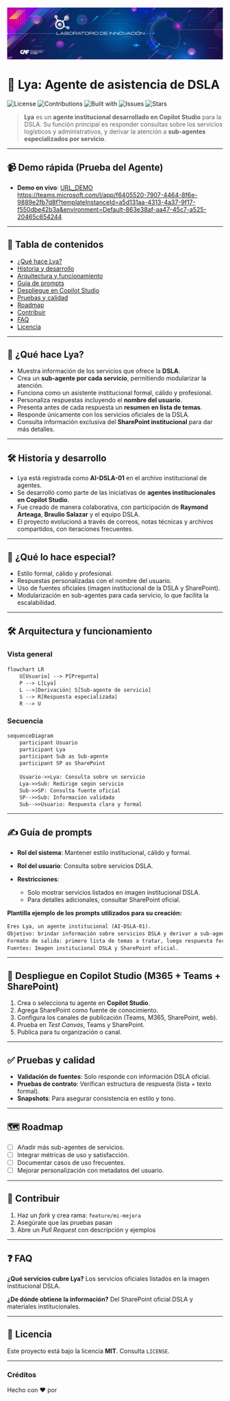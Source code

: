 <p align="center">
  <img src="./media/banner.webp" alt="Banner Laboratorio de Innovación"/>
</p>

# 🤖 Lya: Agente de asistencia de DSLA

![License](https://img.shields.io/badge/license-MIT-informational)
![Contributions](https://img.shields.io/badge/contributions-welcome-success)
![Built with](https://img.shields.io/badge/built%20with-Microsoft%20Copilot%20Studio-0078D4)
![Issues](https://img.shields.io/github/issues/OWNER/REPO)
![Stars](https://img.shields.io/github/stars/OWNER/REPO)

> **Lya** es un **agente institucional desarrollado en Copilot Studio** para la DSLA. Su función principal es responder consultas sobre los servicios logísticos y administrativos, y derivar la atención a **sub-agentes especializados por servicio**.

---

## 📹 Demo rápida (Prueba del Agente)

* **Demo en vivo**: [URL\_DEMO]()
https://teams.microsoft.com/l/app/f6405520-7907-4464-8f6e-9889e2fb7d8f?templateInstanceId=a5d131aa-4313-4a37-9f17-f550dbe42b3a&environment=Default-863e38af-aa47-45c7-a525-20465c654244
---

## 🧭 Tabla de contenidos

* [¿Qué hace Lya?](#-qué-hace-lya)
* [Historia y desarrollo](#-historia-y-desarrollo)
* [Arquitectura y funcionamiento](#-arquitectura-y-funcionamiento)
* [Guía de prompts](#-guía-de-prompts)
* [Despliegue en Copilot Studio](#-despliegue-en-copilot-studio)
* [Pruebas y calidad](#-pruebas-y-calidad)
* [Roadmap](#-roadmap)
* [Contribuir](#-contribuir)
* [FAQ](#-faq)
* [Licencia](#-licencia)

---

## 🧩 ¿Qué hace Lya?

* Muestra información de los servicios que ofrece la **DSLA**.
* Crea un **sub-agente por cada servicio**, permitiendo modularizar la atención.
* Funciona como un asistente institucional formal, cálido y profesional.
* Personaliza respuestas incluyendo el **nombre del usuario**.
* Presenta antes de cada respuesta un **resumen en lista de temas**.
* Responde únicamente con los servicios oficiales de la DSLA.
* Consulta información exclusiva del **SharePoint institucional** para dar más detalles.

---

## 🛠️ Historia y desarrollo

* Lya está registrada como **AI-DSLA-01** en el archivo institucional de agentes.
* Se desarrolló como parte de las iniciativas de **agentes institucionales en Copilot Studio**.
* Fue creado de manera colaborativa, con participación de **Raymond Arteaga**, **Braulio Salazar** y el equipo DSLA.
* El proyecto evolucionó a través de correos, notas técnicas y archivos compartidos, con iteraciones frecuentes.

---

## 🧠 ¿Qué lo hace especial?

* Estilo formal, cálido y profesional.
* Respuestas personalizadas con el nombre del usuario.
* Uso de fuentes oficiales (imagen institucional de la DSLA y SharePoint).
* Modularización en sub-agentes para cada servicio, lo que facilita la escalabilidad.

---

## 🛠️ Arquitectura y funcionamiento

### Vista general

```mermaid
flowchart LR
    U[Usuario] --> P[Pregunta]
    P --> L[Lya]
    L -->|Derivación| S[Sub-agente de servicio]
    S --> R[Respuesta especializada]
    R --> U
```

### Secuencia

```mermaid
sequenceDiagram
    participant Usuario
    participant Lya
    participant Sub as Sub-agente
    participant SP as SharePoint

    Usuario->>Lya: Consulta sobre un servicio
    Lya->>Sub: Redirige según servicio
    Sub->>SP: Consulta fuente oficial
    SP-->>Sub: Información validada
    Sub-->>Usuario: Respuesta clara y formal
```

---

## ✍️ Guía de prompts

* **Rol del sistema**: Mantener estilo institucional, cálido y formal.
* **Rol del usuario**: Consulta sobre servicios DSLA.
* **Restricciones**:

  * Solo mostrar servicios listados en imagen institucional DSLA.
  * Para detalles adicionales, consultar SharePoint oficial.

**Plantilla ejemplo de los prompts utilizados para su creación:**

```md
Eres Lya, un agente institucional (AI-DSLA-01).
Objetivo: brindar información sobre servicios DSLA y derivar a sub-agentes.
Formato de salida: primero lista de temas a tratar, luego respuesta formal.
Fuentes: Imagen institucional DSLA y SharePoint oficial.
```

---

## 🚀 Despliegue en Copilot Studio (M365 + Teams + SharePoint)

1. Crea o selecciona tu agente en **Copilot Studio**.  
2. Agrega SharePoint como fuente de conocimiento.  
3. Configura los canales de publicación (Teams, M365, SharePoint, web).  
4. Prueba en *Test Canvas*, Teams y SharePoint.  
5. Publica para tu organización o canal.  

---

## ✅ Pruebas y calidad

* **Validación de fuentes**: Solo responde con información DSLA oficial.
* **Pruebas de contrato**: Verifican estructura de respuesta (lista + texto formal).
* **Snapshots**: Para asegurar consistencia en estilo y tono.

---

## 🗺️ Roadmap

* [ ] Añadir más sub-agentes de servicios.
* [ ] Integrar métricas de uso y satisfacción.
* [ ] Documentar casos de uso frecuentes.
* [ ] Mejorar personalización con metadatos del usuario.

---

## 🤝 Contribuir

1. Haz un *fork* y crea rama: `feature/mi-mejora`
2. Asegúrate que las pruebas pasan
3. Abre un *Pull Request* con descripción y ejemplos

---

## ❓ FAQ

**¿Qué servicios cubre Lya?**
Los servicios oficiales listados en la imagen institucional DSLA.

**¿De dónde obtiene la información?**
Del SharePoint oficial DSLA y materiales institucionales.

---

## 📄 Licencia

Este proyecto está bajo la licencia **MIT**. Consulta `LICENSE`.

---

### Créditos

Hecho con ❤️ por
